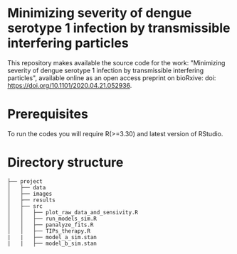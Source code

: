 # Minimizing severity of dengue serotype 1 infection by transmissible interfering particles

This repository makes available the source code for the work: "Minimizing severity of dengue serotype 1 infection by transmissible interfering particles", available online as an open access preprint on bioRxive: doi: https://doi.org/10.1101/2020.04.21.052936.

# Prerequisites

To run the codes you will require R(>=3.30) and latest version of RStudio.

# Directory structure
```
├── project
│   ├── data
│   ├── images
│   ├── results
│   ├── src
│   │   ├── plot_raw_data_and_sensivity.R
│   │   ├── run_models_sim.R
│   │   ├── panalyze_fits.R
│   │   ├── TIPs_therapy.R
|   |   ├── model_a_sim.stan
|   |   ├── model_b_sim.stan
```
